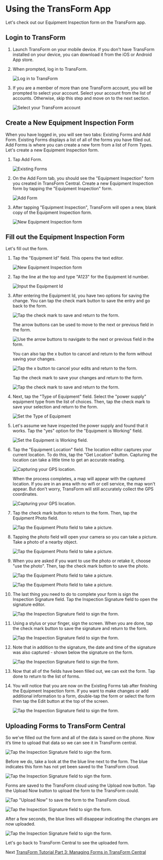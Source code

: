 # Using the TransForm App

Let's check out our Equipment Inspection form on the TransForm app.

## Login to TransForm

1. Launch TransForm on your mobile device. If you don't have TransForm installed on your device, you can download it from the iOS or Android App store.

2. When prompted, log in to TransForm.

    ![Log in to TransForm](../images/app1.png)

3. If you are a member of more than one TransForm account, you will be prompted to select your account. Select your account from the list of accounts. Otherwise, skip this step and move on to the next section.

    ![Select your TransForm account](../images/app2.png)

## Create a New Equipment Inspection Form

When you have logged in, you will see two tabs: Existing Forms and Add Form. Existing Forms displays a list of all of the forms you have filled out. Add Forms is where you can create a new form from a list of Form Types. Let's create a new Equipment Inspection form.


1. Tap Add Form.

    ![Existing Forms](../images/app3.png)

2. On the Add Form tab, you should see the "Equipment Inspection" form you created in TransForm Central. Create a new Equipment Inspection form by tapping the "Equipment Inspection" form.

    ![Add Form](../images/app4.png)

3. After tapping "Equipment Inspection", TransForm will open a new, blank copy of the Equipment Inspection form.

    ![New Equipment Inspection form](../images/app6.png)

## Fill out the Equipment Inspection Form

Let's fill out the form. 

1. Tap the "Equipment Id" field. This opens the text editor.

    ![New Equipment Inspection form](../images/app6.png)

2. Tap the line at the top and type "A123" for the Equipment Id number.

    ![Input the Equipment Id](../images/app7.png)

3. After entering the Equipment Id, you have two options for saving the change. You can tap the check mark button to save the entry and go back to the form.  

    ![Tap the check mark to save and return to the form.](../images/app10.png)

    The arrow buttons can be used to move to the next or previous field in the form.

    ![Use the arrow buttons to navigate to the next or previous field in the form.](../images/app8.png)

    You can also tap the x button to cancel and return to the form without saving your changes.

    ![Tap the x button to cancel your edits and return to the form.](../images/app9.png)

    Tap the check mark to save your changes and return to the form.

    ![Tap the check mark to save and return to the form.](../images/app10.png)

4. Next, tap the "Type of Equipment" field. Select the "power supply" equipment type from the list of choices. Then, tap the check mark to save your selection and return to the form.

    ![Set the Type of Equipment](../images/app11.png)

5. Let's assume we have inspected the power supply and found that it works. Tap the "yes" option for the "Equipment is Working" field.

    ![Set the Equipment is Working field.](../images/app12.png)

6. Tap the "Equipment Location" field. The location editor captures your current location. To do this, tap the "Get Location" button. Capturing the location can take a little time to get an accurate reading.

    ![Capturing your GPS location.](../images/app13.png)

    When the process completes, a map will appear with the captured location. If you are in an area with no wifi or cell service, the map won't appear. But don't worry, TransForm will still accurately collect the GPS coordinates.

    ![Capturing your GPS location.](../images/app14.png)

7. Tap the check mark button to return to the form. Then, tap the Equipment Photo field.

    ![Tap the Equipment Photo field to take a picture.](../images/app15.png)

8. Tapping the photo field will open your camera so you can take a picture. Take a photo of a nearby object.

    ![Tap the Equipment Photo field to take a picture.](../images/app16.png)

9. When you are asked if you want to use the photo or retake it, choose "use the photo". Then, tap the check mark button to save the photo.

    ![Tap the Equipment Photo field to take a picture.](../images/app17.png)

    ![Tap the Equipment Photo field to take a picture.](../images/app18.png)

10. The last thing you need to do to complete your form is sign the Inspection Signature field. Tap the Inspection Signature field to open the signature editor.

    ![Tap the Inspection Signature field to sign the form.](../images/app19.png)

11. Using a stylus or your finger, sign the screen. When you are done, tap the check mark button to save the signature and return to the form.

    ![Tap the Inspection Signature field to sign the form.](../images/app20.png)

12. Note that in addition to the signature, the date and time of the signature was also captured - shown below the signature on the form.

    ![Tap the Inspection Signature field to sign the form.](../images/app21.png)

13. Now that all of the fields have been filled out, we can exit the form. Tap done to return to the list of forms.

14. You will notice that you are now on the Existing Forms tab after finishing the Equipment Inspection form. If you want to make changes or add additional information to a form, double-tap the form or select the form then tap the Edit button at the top of the screen.

    ![Tap the Inspection Signature field to sign the form.](../images/app22.png)

## Uploading Forms to TransForm Central

So we’ve filled out the form and all of the data is saved on the phone. Now it’s time to upload that data so we can see it in TransForm central.

![Tap the Inspection Signature field to sign the form.](../images/app22.png)

Before we do, take a look at the the blue line next to the form. The blue indicates this form has not yet been saved to the TransForm cloud. 

![Tap the Inspection Signature field to sign the form.](../images/app23.png)

Forms are saved to the TransForm cloud using the Upload now button. Tap the Upload Now button to upload the form to the TransForm could. 

![Tap "Upload Now" to save the form to the TransForm cloud.](../images/app26.png)

![Tap the Inspection Signature field to sign the form.](../images/app24.png)

After a few seconds, the blue lines will disappear indicating the changes are now uploaded.

![Tap the Inspection Signature field to sign the form.](../images/app25.png)

Let's go back to TransForm Central to see the uploaded form.

Next [TransForm Tutorial Part 3: Managing Forms in TransForm Central](dataManagement.md)